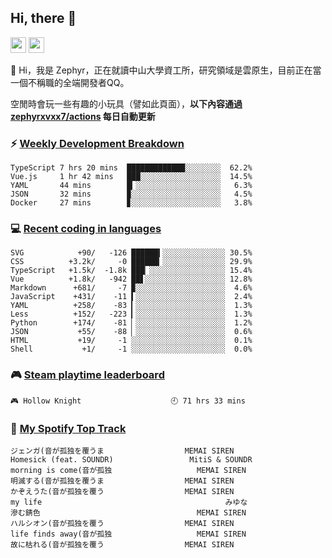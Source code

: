 <!--
**zephyrxvxx7/zephyrxvxx7** is a ✨ _special_ ✨ repository because its `README.md` (this file) appears on your GitHub profile.

Here are some ideas to get you started:

- 🔭 I’m currently working on ...
- 🌱 I’m currently learning ...
- 👯 I’m looking to collaborate on ...
- 🤔 I’m looking for help with ...
- 💬 Ask me about ...
- 📫 How to reach me: ...
- 😄 Pronouns: ...
- ⚡ Fun fact: ...
-->

## Hi, there 👋

<a href="https://www.instagram.com/zephyrxvxx7/"><img src="https://img.shields.io/badge/instagram-3f729b?&style=for-the-badge&logo=instagram&logoColor=white" height=25></a>
<a href="https://zephyrxvxx7.me/"><img src="https://img.shields.io/badge/blog-gray?&style=for-the-badge&logo=hexo&logoColor=white" height=25></a>

👋 Hi，我是 Zephyr，正在就讀中山大學資工所，研究領域是雲原生，目前正在當一個不稱職的全端開發者QQ。

空閒時會玩一些有趣的小玩具（譬如此頁面），**以下內容通過 [zephyrxvxx7/actions](https://github.com/zephyrxvxx7/zephyrxvxx7/actions) 每日自動更新**

### ⚡ [Weekly Development Breakdown](https://gist.github.com/zephyrxvxx7/ee1787313f0772b51494d051b5edde7f)

<!-- code_time start -->

```text
TypeScript 7 hrs 20 mins  █████████████░░░░░░░░  62.2%
Vue.js     1 hr 42 mins   ███░░░░░░░░░░░░░░░░░░  14.5%
YAML       44 mins        █▎░░░░░░░░░░░░░░░░░░░   6.3%
JSON       32 mins        ▉░░░░░░░░░░░░░░░░░░░░   4.5%
Docker     27 mins        ▊░░░░░░░░░░░░░░░░░░░░   3.8%
```

<!-- code_time end -->

### 💻 [Recent coding in languages](https://gist.github.com/zephyrxvxx7/08c5ff0fead26978490fef5d749f43ea)

<!-- code_diff start -->

```text
SVG            +90/   -126 ██████▍░░░░░░░░░░░░░░ 30.5%
CSS          +3.2k/     -0 ██████▎░░░░░░░░░░░░░░ 29.9%
TypeScript   +1.5k/  -1.8k ███▏░░░░░░░░░░░░░░░░░ 15.4%
Vue          +1.8k/   -942 ██▋░░░░░░░░░░░░░░░░░░ 12.8%
Markdown      +681/     -7 ▉░░░░░░░░░░░░░░░░░░░░  4.6%
JavaScript    +431/    -11 ▍░░░░░░░░░░░░░░░░░░░░  2.4%
YAML          +258/    -83 ▎░░░░░░░░░░░░░░░░░░░░  1.3%
Less          +152/   -223 ▎░░░░░░░░░░░░░░░░░░░░  1.3%
Python        +174/    -81 ▏░░░░░░░░░░░░░░░░░░░░  1.2%
JSON           +55/    -88 ▏░░░░░░░░░░░░░░░░░░░░  0.6%
HTML           +19/     -1 ░░░░░░░░░░░░░░░░░░░░░  0.1%
Shell           +1/     -1 ░░░░░░░░░░░░░░░░░░░░░  0.0%
```

<!-- code_diff end -->

### 🎮 [Steam playtime leaderboard](https://gist.github.com/zephyrxvxx7/f77b8978877f959b69d84723c43a4a64)

<!-- steam_time start -->

```text
🎮 Hollow Knight                    🕘 71 hrs 33 mins
```

<!-- steam_time end -->

### 🎵 [My Spotify Top Track](https://gist.github.com/zephyrxvxx7/fe159fde5ec9ebea27e03dd63a71e78f)

<!-- spotify_track start -->

```text
ジェンガ(音が孤独を覆うま                  MEMAI SIREN
Homesick (feat. SOUNDR)                 MitiS & SOUNDR
morning is come(音が孤独                   MEMAI SIREN
明滅する(音が孤独を覆うま                  MEMAI SIREN
かぞえうた(音が孤独を覆う                  MEMAI SIREN
my life                                         みゆな
滲む錆色                                   MEMAI SIREN
ハルシオン(音が孤独を覆う                  MEMAI SIREN
life finds away(音が孤独                   MEMAI SIREN
故に枯れる(音が孤独を覆う                  MEMAI SIREN
```

<!-- spotify_track end -->
